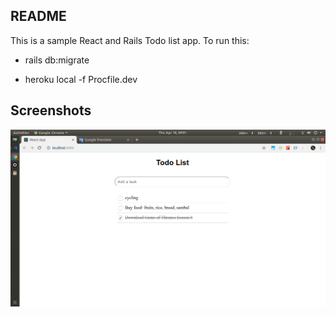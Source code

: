 ## README

This is a sample React and Rails Todo list app. To run this:

* rails db:migrate

* heroku local -f Procfile.dev

## Screenshots

![Screenshot](https://raw.githubusercontent.com/omkz/rails-react-todo-app/master/public/Screenshot.png)